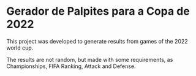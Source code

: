 # Gerador de Palpites para a Copa de 2022

This project was developed to generate results from games of the 2022 world cup.

The results are not random, but made with  some requirements, as Championships, FIFA Ranking, Attack and Defense.